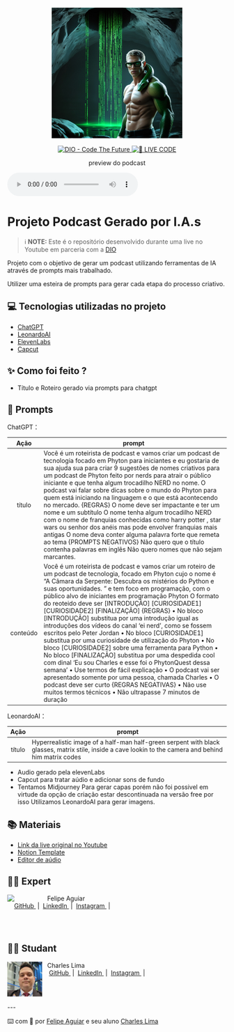 <p align="center">
<img 
    src="./assets/CharlesCapaByLeonardo_hybrid_creature.jpg"
    width="300"
/>
</p>

<p align="center">
<a href="https://dio.me/">
    <img 
        src="https://img.shields.io/badge/DIO-Code_The_Future-28DA77?logo=youtube" 
        alt="DIO - Code The Future">
</a>
<a href="https://dio.me/">
<img 
    src="https://img.shields.io/badge/🔴_LIVE_CODE-FF5E72" 
    alt="🔴 LIVE CODE">
</a>
</p>

<p align="center">
    preview do podcast

<audio 
    src="./output/Podcast_editCharles.MP3" 
    controls 
    title="Podcast editado">
    Seu navegador não suporta o elemento de áudio.
</audio>


# Projeto Podcast Gerado por I.A.s


 > ℹ️ **NOTE:** Este é o repositório desenvolvido durante uma live no Youtube em parceria com a [DIO](https://dio.me)

Projeto com o objetivo de gerar um podcast utilizando ferramentas de IA através de prompts mais trabalhado.

Utilizer uma esteira de prompts para gerar cada etapa do processo criativo.

## 💻 Tecnologias utilizadas no projeto

- [ChatGPT](https://chat.openai.com/) 
- [LeonardoAI](https://app.leonardo.ai/)
- [ElevenLabs](https://beta.elevenlabs.io/)
- [Capcut](https://www.capcut.com/pt-br/)

## ✨ Como foi feito ?

- Título e Roteiro gerado via prompts para chatgpt
## 🧠 Prompts


ChatGPT：

|   Ação   | prompt                                                                                                                                                                                                                                                                         |
| :------: | ------------------------------------------------------------------------------------------------------------------------------------------------------------------------------------------------------------------------------------------------------------------------------ |
|  título  | Você é um roteirista de podcast e vamos criar um podcast de tecnologia focado em Phyton para iniciantes e eu gostaria de sua ajuda sua para criar 9 sugestões de nomes criativos para um podcast de Phyton feito por nerds para atrair o público iniciante e que tenha algum trocadilho NERD no nome. O podcast vai falar sobre dicas sobre o mundo do Phyton para quem está iniciando na linguagem e o que está acontecendo no mercado. {REGRAS} O nome deve ser impactante e ter um nome e um subtítulo O nome tenha algum trocadilho NERD com o nome de franquias conhecidas como harry potter , star wars ou senhor dos anéis mas pode envolver franquias mais antigas O nome deva conter alguma palavra forte que remeta ao tema {PROMPTS NEGATIVOS} Não quero que o título contenha palavras em inglês  Não quero nomes que não sejam marcantes. |
| conteúdo | Você é um roteirista de podcast e vamos criar um roteiro de um podcast de tecnologia, focado em Phyton cujo o nome é “A Câmara da Serpente: Descubra os mistérios do Python e suas oportunidades. ” e tem foco em programação, com o público alvo de iniciantes em programação Phyton O formato do reoteido deve ser [INTRODUÇÃO] [CURIOSIDADE1] [CURIOSIDADE2] [FINALIZAÇÃO] {REGRAS} •	No bloco [INTRODUÇÃO] substitua por uma introdução igual as introduções dos vídeos do canal ‘ei nerd’, como se fossem escritos pelo Peter Jordan •	No bloco [CURIOSIDADE1] substitua por uma curiosidade de utilização do Phyton •	No bloco [CURIOSIDADE2] sobre uma ferramenta para Python •	No bloco [FINALIZAÇÃO] substitua por uma despedida cool com dinal ‘Eu sou Charles e esse foi o PhytonQuest dessa semana’ •	Use termos de fácil explicação •	O podcast vai ser apresentado somente por uma pessoa, chamada Charles •	O podcast deve ser curto {REGRAS NEGATIVAS} •	Não use muitos termos técnicos •	Não ultrapasse 7 minutos de duração  |


LeonardoAI：

|  Ação  | prompt                                                                                 |
| :----: | -------------------------------------------------------------------------------------- |
| título | Hyperrealistic image of a half-man half-green serpent with black glasses, matrix stile, inside a cave lookin to the camera and behind him matrix codes |

- Audio gerado pela elevenLabs
- Capcut para tratar aúdio e adicionar sons de fundo
- Tentamos Midjourney Para gerar capas porém não foi possivel em virtude da opção de criação estar descontinuada na versão free por isso Utilizamos LeonardoAI para gerar imagens.

## 📚 Materiais

- [Link da live original no Youtube](https://www.youtube.com)
- [Notion Template](https://helpful-jump-17b.notion.site/PAS-Podcast-AI-Studio-210489e15d7a4a73b743bb159e45d06f?pvs=4)
- [Editor de aúdio](https://www.capcut.com/editor?from_page=landing_page&__action_from=picture_V%C3%ADdeos%20profissionais%20em%20minutos,%20n%C3%A3o%20em%20horas.)

## 👨‍💻 Expert

<p>
    <img 
      align=left 
      margin=10 
      width=80 
      src="https://avatars.githubusercontent.com/u/37452836?v=4"
    />
    <p>&nbsp&nbsp&nbspFelipe Aguiar<br>
    &nbsp&nbsp&nbsp
    <a 
        href="https://github.com/felipeAguiarCode">
        GitHub
    </a>
    &nbsp;|&nbsp;
    <a 
        href="www.linkedin.com/in/felipe-exe">
        LinkedIn
    </a>
    &nbsp;|&nbsp;
    <a 
        href="https://www.instagram.com/felipeaguiar.exe/">
        Instagram
    </a>
    &nbsp;|&nbsp;</p>
</p>
<br/><br/>
<p>

## 👨‍💻 Studant

<p>
    <img 
      align=left 
      margin=10 
      width=80 
      src="https://github.com/Underdarkshadow/prompts-for-podcast-generate-by-ia/blob/main/assets/eu%20executivo.png"
    />
    <p>&nbsp&nbsp&nbspCharles Lima<br>
    &nbsp&nbsp&nbsp
    <a 
        href="https://github.com/Underdarkshadow">
        GitHub
    </a>
    &nbsp;|&nbsp;
    <a 
        href="https://www.linkedin.com/in/charles-lima-8a8b40338/">
        LinkedIn
    </a>
    &nbsp;|&nbsp;
    <a 
        href="https://www.instagram.com/charles.lima.9889/">
        Instagram
    </a>
    &nbsp;|&nbsp;</p>
</p>
<br/><br/>
<p>
---

⌨️ com 💜 por [Felipe Aguiar](https://github.com/felipeAguiarCode) e seu aluno [Charles Lima](https://github.com/Underdarkshadow)

